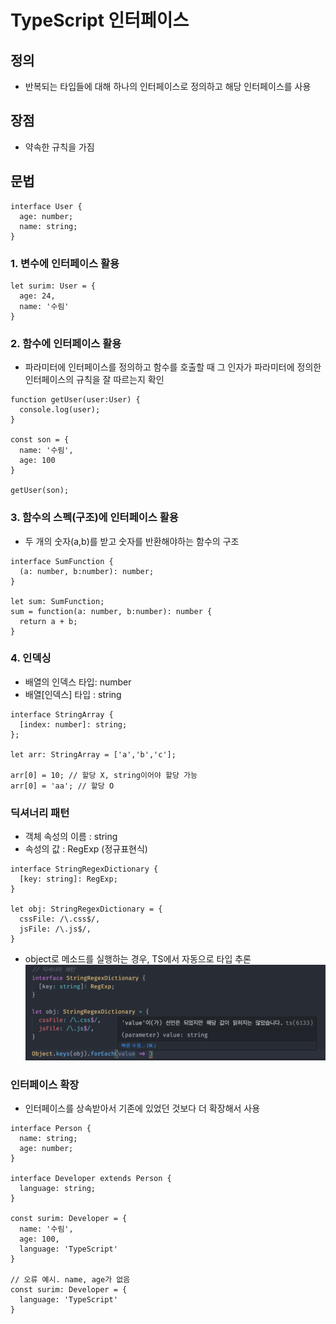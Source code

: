 # TypeScript 인터페이스

## 정의
- 반복되는 타입들에 대해 하나의 인터페이스로 정의하고 해당 인터페이스를 사용

## 장점
- 약속한 규칙을 가짐

## 문법

```
interface User {
  age: number;
  name: string;
}
```
### 1. 변수에 인터페이스 활용
```
let surim: User = {
  age: 24,
  name: '수림'
}
```

### 2. 함수에 인터페이스 활용
- 파라미터에 인터페이스를 정의하고 함수를 호출할 때 그 인자가 파라미터에 정의한 인터페이스의 규칙을 잘 따르는지 확인
```
function getUser(user:User) {
  console.log(user);
}

const son = {
  name: '수림',
  age: 100
}

getUser(son);
```

### 3. 함수의 스펙(구조)에 인터페이스 활용
- 두 개의 숫자(a,b)를 받고 숫자를 반환해야하는 함수의 구조
```
interface SumFunction {
  (a: number, b:number): number;
}

let sum: SumFunction;
sum = function(a: number, b:number): number {
  return a + b;
}
```

### 4. 인덱싱
- 배열의 인덱스 타입: number
- 배열[인덱스] 타입 : string
```
interface StringArray {
  [index: number]: string;
};

let arr: StringArray = ['a','b','c'];

arr[0] = 10; // 할당 X, string이어야 할당 가능
arr[0] = 'aa'; // 할당 O
```

### 딕셔너리 패턴
- 객체 속성의 이름 : string
- 속성의 값 : RegExp (정규표현식)
```
interface StringRegexDictionary {
  [key: string]: RegExp;
}

let obj: StringRegexDictionary = {
  cssFile: /\.css$/,
  jsFile: /\.js$/,
}
```
- object로 메소드를 실행하는 경우, TS에서 자동으로 타입 추론
  ![dictionary_pattern](/TypeScript/images/dictionary_pattern.png)

### 인터페이스 확장
- 인터페이스를 상속받아서 기존에 있었던 것보다 더 확장해서 사용
```
interface Person {
  name: string;
  age: number;
}

interface Developer extends Person {
  language: string;
}

const surim: Developer = {
  name: '수림',
  age: 100,
  language: 'TypeScript'
}

// 오류 예시. name, age가 없음
const surim: Developer = {
  language: 'TypeScript'
}
```
